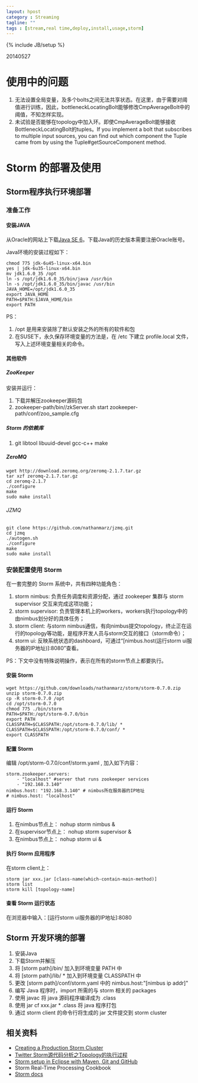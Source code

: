 ```yaml
---
layout: hpost
category : Streaming
tagline: ""
tags : [stream,real time,deploy,install,usage,storm]
---
```

{% include JB/setup %}

20140527

# 使用中的问题

1. 无法设置全局变量，及多个bolts之间无法共享状态。在这里，由于需要对阈值进行训练，因此，bottleneckLocatingBolt能够修改CmpAverageBolt中的阈值，不知怎样实现。
2. 未试验是否能够在topology中加入环。即使CmpAverageBolt能够接收BottleneckLocatingBolt的tuples。If you implement a bolt that subscribes to multiple input sources, you can find out which component the Tuple came from by using the Tuple#getSourceComponent method.

# Storm 的部署及使用

## Storm程序执行环境部署

### 准备工作

#### 安装JAVA

从Oracle的网站上下载[Java SE 6](http://www.oracle.com/technetwork/java/javasebusiness/downloads/java-archive-downloads-javase6-419409.html)。下载Java的历史版本需要注册Oracle账号。

Java环境的安装过程如下：

    chmod 775 jdk-6u45-linux-x64.bin
    yes | jdk-6u35-linux-x64.bin
    mv jdk1.6.0_35 /opt
    ln -s /opt/jdk1.6.0_35/bin/java /usr/bin
    ln -s /opt/jdk1.6.0_35/bin/javac /usr/bin
    JAVA_HOME=/opt/jdk1.6.0_35
    export JAVA_HOME
    PATH=$PATH:$JAVA_HOME/bin
    export PATH

PS：
1. /opt 是用来安装除了默认安装之外的所有的软件和包
2. 在SUSE下，永久保存环境变量的方法是，在 /etc 下建立 profile.local 文件，写入上述环境变量相关的命令。

#### 其他软件

##### ZooKeeper

安装并运行：

1. 下载并解压zookeeper源码包
2. zookeeper-path/bin//zkServer.sh start zookeeper-path/conf/zoo_sample.cfg

##### Storm 的依赖库

1. git libtool libuuid-devel gcc-c++ make

##### ZeroMQ

    wget http://download.zeromq.org/zeromq-2.1.7.tar.gz
    tar xzf zeromq-2.1.7.tar.gz
    cd zeromq-2.1.7
    ./configure
    make
    sudo make install

###### JZMQ

    git clone https://github.com/nathanmarz/jzmq.git
    cd jzmq
    ./autogen.sh
    ./configure
    make
    sudo make install

### 安装配置使用 Storm

在一套完整的 Storm 系统中，共有四种功能角色：

1. storm nimbus: 负责任务调度和资源分配，通过 zookeeper 集群与 storm supervisor 交互来完成这项功能；
2. storm supervisor: 负责管理本机上的workers，workers执行topology中的由nimbus划分好的具体任务；
3. storm client: 与storm nimbus通信，有向nimbus提交topology，终止正在运行的topology等功能，是程序开发人员与storm交互的接口（storm命令）；
4. storm ui: 反映系统状态的dashboard，可通过“[nimbus.host(运行storm ui服务器的IP地址)]:8080”查看。

PS：下文中没有特殊说明操作，表示在所有的storm节点上都要执行。

#### 安装 Storm

    wget https://github.com/downloads/nathanmarz/storm/storm-0.7.0.zip
    unzip storm-0.7.0.zip
    cp -R storm-0.7.0 /opt
    cd /opt/storm-0.7.0
    chmod 775 ./bin/storm
    PATH=$PATH:/opt/storm-0.7.0/bin
    export PATH
    CLASSPATH=$CLASSPATH:/opt/storm-0.7.0/lib/ *
    CLASSPATH=$CLASSPATH:/opt/storm-0.7.0/conf/ *
    export CLASSPATH

#### 配置 Storm

编辑 /opt/storm-0.7.0/conf/storm.yaml , 加入如下内容：

    storm.zookeeper.servers:
        - "localhost" #server that runs zookeeper services
        - "192.168.3.140"
    nimbus.host: "192.168.3.140" # nimbus所在服务器的IP地址
    # nimbus.host: "localhost"

#### 运行 Storm

1. 在nimbus节点上： nohup storm nimbus &
2. 在supervisor节点上： nohup storm supervisor &
3. 在nimbus节点上： nohup storm ui &

#### 执行 Storm 应用程序

在storm client上：

    storm jar xxx.jar [class-name(which-contain-main-method)]
    storm list
    storm kill [topology-name]

#### 查看 Storm 运行状态

在浏览器中输入：[运行storm ui服务器的IP地址]:8080

## Storm 开发环境的部署

1. 安装Java
2. 下载Storm并解压
3. 将 [storm path]/bin/ 加入到环境变量 PATH 中
4. 将 [storm path]/lib/ * 加入到环境变量 CLASSPATH 中
5. 更改 [storm path]/conf/storm.yaml 中的 nimbus.host:"[nimbus ip addr]"
6. 编写 Java 程序时，import 所需的与 storm 相关的 packages
7. 使用 javac 将 java 源码程序编译成为 .class
8. 使用 jar cf xxx.jar * .class 将 java 程序打包
9. 通过 storm client 的命令行将生成的 jar 文件提交到 storm cluster

## 相关资料

- [Creating a Production Storm Cluster](http://tutorials.github.io/pages/creating-a-production-storm-cluster.html)
- [Twitter Storm源代码分析之Topology的执行过程](http://xumingming.sinaapp.com/647/twitter-storm-code-analysis-topology-execution/)
- [Storm setup in Eclipse with Maven, Git and GitHub](https://github.com/mbonaci/mbo-storm/wiki/Storm-setup-in-Eclipse-with-Maven,-Git-and-GitHub)
- Storm Real-Time Processing Cookbook
- [Storm docs](http://storm.incubator.apache.org/documentation)
